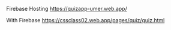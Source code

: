 Firebase Hosting
https://quizapp-umer.web.app/

With Firebase
https://cssclass02.web.app/pages/quiz/quiz.html
